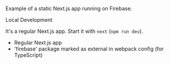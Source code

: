 Example of a static Next.js app running on Firebase.

Local Development

It's a regular Next.js app. Start it with `next` (`npm run dev`).



 - Regular Next.js app
 - 'firebase' package marked as external in webpack config (for TypeScript)